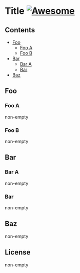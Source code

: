 # Title [![Awesome](https://awesome.re/badge.svg)](https://awesome.re)

## Contents

- [Foo](#foo)
  - [Foo A](#foo-a)
  - [Foo B](#foo-b)
- [Bar](#bar)
  - [Bar A](#bar-a)
  - [Bar](#bar-1)
- [Baz](#baz)

## Foo

### Foo A

non-empty

### Foo B

non-empty

## Bar

### Bar A

non-empty

### Bar

non-empty

## Baz

non-empty

## License

non-empty
